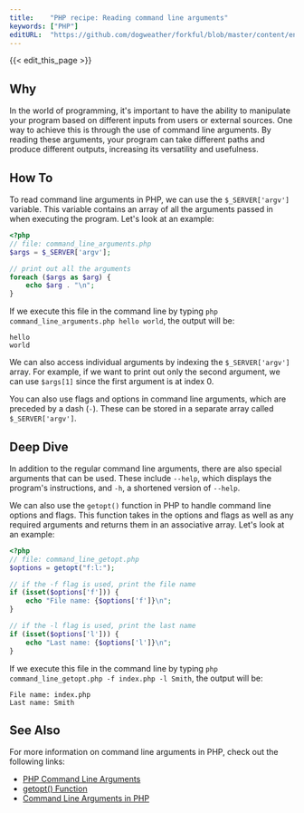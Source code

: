 ```yaml
---
title:    "PHP recipe: Reading command line arguments"
keywords: ["PHP"]
editURL:  "https://github.com/dogweather/forkful/blob/master/content/en/php/reading-command-line-arguments.md"
---
```


{{< edit_this_page >}}

## Why

In the world of programming, it's important to have the ability to manipulate your program based on different inputs from users or external sources. One way to achieve this is through the use of command line arguments. By reading these arguments, your program can take different paths and produce different outputs, increasing its versatility and usefulness.

## How To

To read command line arguments in PHP, we can use the `$_SERVER['argv']` variable. This variable contains an array of all the arguments passed in when executing the program. Let's look at an example:

```PHP
<?php
// file: command_line_arguments.php
$args = $_SERVER['argv'];

// print out all the arguments
foreach ($args as $arg) {
    echo $arg . "\n";
}
```

If we execute this file in the command line by typing `php command_line_arguments.php hello world`, the output will be:

```
hello
world
```

We can also access individual arguments by indexing the `$_SERVER['argv']` array. For example, if we want to print out only the second argument, we can use `$args[1]` since the first argument is at index 0.

You can also use flags and options in command line arguments, which are preceded by a dash (`-`). These can be stored in a separate array called `$_SERVER['argv']`.

## Deep Dive

In addition to the regular command line arguments, there are also special arguments that can be used. These include `--help`, which displays the program's instructions, and `-h`, a shortened version of `--help`.

We can also use the `getopt()` function in PHP to handle command line options and flags. This function takes in the options and flags as well as any required arguments and returns them in an associative array. Let's look at an example:

```PHP
<?php
// file: command_line_getopt.php
$options = getopt("f:l:");

// if the -f flag is used, print the file name
if (isset($options['f'])) {
    echo "File name: {$options['f']}\n";
}

// if the -l flag is used, print the last name
if (isset($options['l'])) {
    echo "Last name: {$options['l']}\n";
}
```

If we execute this file in the command line by typing `php command_line_getopt.php -f index.php -l Smith`, the output will be:

```
File name: index.php
Last name: Smith
```

## See Also

For more information on command line arguments in PHP, check out the following links:

- [PHP Command Line Arguments](https://www.php.net/manual/en/reserved.variables.argv.php)
- [getopt() Function](https://www.php.net/manual/en/function.getopt.php)
- [Command Line Arguments in PHP](https://www.tutorialspoint.com/php/php_command_line.htm)